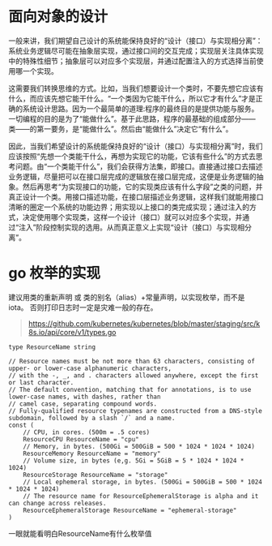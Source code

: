 

# 面向对象的设计

一般来讲，我们期望自己设计的系统能保持良好的“设计（接口）与实现相分离”：系统业务逻辑尽可能在抽象层实现，通过接口间的交互完成；实现层关注具体实现中的特殊性细节；抽象层可以对应多个实现层，并通过配置注入的方式选择当前使用哪一个实现。

这需要我们转换思维的方式。比如，当我们想要设计一个类时，不要先想它应该有什么，而应该先想它能干什么。“一个类因为它能干什么，所以它才有什么”才是正确的系统设计思路。因为一个最简单的道理:程序的最终目的是提供功能与服务。一切编程的目的是为了“能做什么”。基于此思路，程序的最基础的组成部分—— 类——的第一要务，是“能做什么”。然后由“能做什么”决定它“有什么”。

因此，当我们希望设计的系统能保持良好的“设计（接口）与实现相分离”时，我们应该按照“先想一个类能干什么，再想为实现它的功能，它该有些什么”的方式去思考问题。由“一个类能干什么”，我们会获得方法集，即接口。直接通过接口去描述业务逻辑，尽量把可以在接口层完成的逻辑放在接口层完成，这便是业务逻辑的抽象。然后再思考“为实现接口的功能，它的实现类应该有什么字段”之类的问题，并真正设计一个类。用接口描述功能，在接口层描述业务逻辑，这样我们就能用接口清晰的圈定一个系统的功能边界；用实现以上接口的类完成实现；通过注入的方式，决定使用哪个实现类，这样一个设计（接口）就可以对应多个实现，并通过“注入”阶段控制实现的选用。从而真正意义上实现“设计（接口）与实现相分离”。


# go 枚举的实现

建议用类的重新声明 或 类的别名（alias）+常量声明，以实现枚举，而不是iota。
否则打印日志时一定是灾难一般的存在。

> https://github.com/kubernetes/kubernetes/blob/master/staging/src/k8s.io/api/core/v1/types.go
```
type ResourceName string

// Resource names must be not more than 63 characters, consisting of upper- or lower-case alphanumeric characters,
// with the -, _, and . characters allowed anywhere, except the first or last character.
// The default convention, matching that for annotations, is to use lower-case names, with dashes, rather than
// camel case, separating compound words.
// Fully-qualified resource typenames are constructed from a DNS-style subdomain, followed by a slash `/` and a name.
const (
	// CPU, in cores. (500m = .5 cores)
	ResourceCPU ResourceName = "cpu"
	// Memory, in bytes. (500Gi = 500GiB = 500 * 1024 * 1024 * 1024)
	ResourceMemory ResourceName = "memory"
	// Volume size, in bytes (e,g. 5Gi = 5GiB = 5 * 1024 * 1024 * 1024)
	ResourceStorage ResourceName = "storage"
	// Local ephemeral storage, in bytes. (500Gi = 500GiB = 500 * 1024 * 1024 * 1024)
	// The resource name for ResourceEphemeralStorage is alpha and it can change across releases.
	ResourceEphemeralStorage ResourceName = "ephemeral-storage"
)
```
一眼就能看明白ResourceName有什么枚举值
